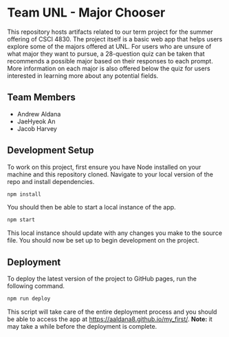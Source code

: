 # Team UNL - Major Chooser

This repository hosts artifacts related to our term project for the summer offering of CSCI 4830. The project itself is a basic web app that helps users explore some of the majors offered at UNL. For users who are unsure of what major they want to pursue, a 28-question quiz can be taken that recommends a possible major based on their responses to each prompt. More information on each major is also offered below the quiz for users interested in learning more about any potential fields.

## Team Members
- Andrew Aldana
- JaeHyeok An
- Jacob Harvey

## Development Setup

To work on this project, first ensure you have Node installed on your machine and this repository cloned. Navigate to your local version of the repo and install dependencies.

```bash
npm install
```

You should then be able to start a local instance of the app.

```bash
npm start
```

This local instance should update with any changes you make to the source file. You should now be set up to begin development on the project.

## Deployment

To deploy the latest version of the project to GitHub pages, run the following command.

```bash
npm run deploy
```

This script will take care of the entire deployment process and you should be able to access the app at https://aaldana8.github.io/my_first/. **Note:** it may take a while before the deployment is complete.

